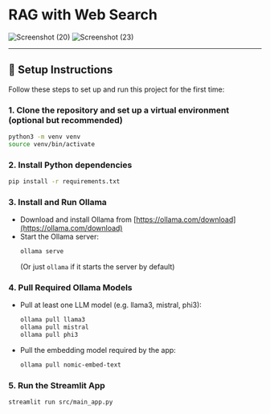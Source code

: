 # RAG with Web Search 

![Screenshot (20)](https://github.com/user-attachments/assets/70bb6cf8-dbaf-4c53-abfd-dedeafeaa26b)
![Screenshot (23)](https://github.com/user-attachments/assets/b7327697-d5a4-4089-aac6-6188d4e09335)

---

## 🚀 Setup Instructions

Follow these steps to set up and run this project for the first time:

### 1. Clone the repository and set up a virtual environment (optional but recommended)
```sh
python3 -m venv venv
source venv/bin/activate
```

### 2. Install Python dependencies
```sh
pip install -r requirements.txt
```

### 3. Install and Run Ollama
- Download and install Ollama from [https://ollama.com/download](https://ollama.com/download)
- Start the Ollama server:
  ```sh
  ollama serve
  ```
  (Or just `ollama` if it starts the server by default)

### 4. Pull Required Ollama Models
- Pull at least one LLM model (e.g. llama3, mistral, phi3):
  ```sh
  ollama pull llama3
  ollama pull mistral
  ollama pull phi3
  ```
- Pull the embedding model required by the app:
  ```sh
  ollama pull nomic-embed-text
  ```

### 5. Run the Streamlit App
```sh
streamlit run src/main_app.py
```